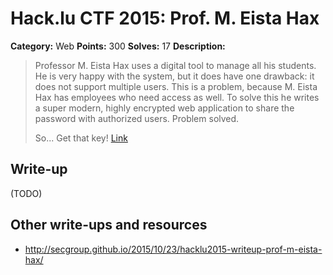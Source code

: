 # Hack.lu CTF 2015: Prof. M. Eista Hax

**Category:** Web
**Points:** 300
**Solves:** 17
**Description:**

> Professor M. Eista Hax uses a digital tool to manage all his students. He is very happy with the system, but it does have one drawback: it does not support multiple users. This is a problem, because M. Eista Hax has employees who need access as well. To solve this he writes a super modern, highly encrypted web application to share the password with authorized users. Problem solved.
> 
> So... Get that key!
> [Link](https://school.fluxfingers.net:1501/)


## Write-up

(TODO)

## Other write-ups and resources

* <http://secgroup.github.io/2015/10/23/hacklu2015-writeup-prof-m-eista-hax/>
